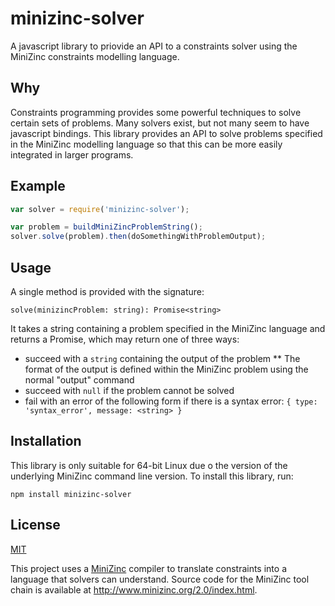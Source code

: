 # minizinc-solver

A javascript library to priovide an API to a constraints solver using the
MiniZinc constraints modelling language.

## Why

Constraints programming provides some powerful techniques to solve certain sets
of problems. Many solvers exist, but not many seem to have javascript bindings.
This library provides an API to solve problems specified in the MiniZinc
modelling language so that this can be more easily integrated in larger programs.

## Example

```javascript
var solver = require('minizinc-solver');

var problem = buildMiniZincProblemString();
solver.solve(problem).then(doSomethingWithProblemOutput);
```

## Usage

A single method is provided with the signature:

`solve(minizincProblem: string): Promise<string>`

It takes a string containing a problem specified in the MiniZinc language and
returns a Promise, which may return one of three ways:
* succeed with a `string` containing the output of the problem
** The format of the output is defined within the MiniZinc problem using the
normal "output" command
* succeed with `null` if the problem cannot be solved
* fail with an error of the following form if there is a syntax error:
`{ type: 'syntax_error', message: <string> }`

## Installation

This library is only suitable for 64-bit Linux due o the version of the
underlying MiniZinc command line version. To install this library, run:

`npm install minizinc-solver`

## License

[MIT](./LICENSE)

This project uses a [MiniZinc](http://www.minizinc.org/) compiler to translate
constraints into a language that solvers can understand. Source code for the
MiniZinc tool chain is available at http://www.minizinc.org/2.0/index.html.
